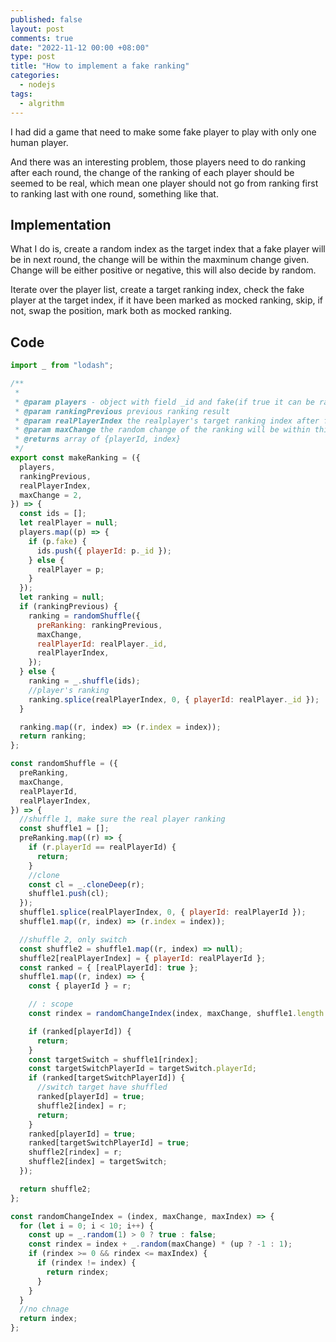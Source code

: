 ```yaml
---
published: false
layout: post
comments: true
date: "2022-11-12 00:00 +08:00"
type: post
title: "How to implement a fake ranking"
categories:
  - nodejs
tags:
  - algrithm
---
```

I had did a game that need to make some fake player to play with only one human player.

And there was an interesting problem, those players need to do ranking after each round, the change of the ranking of each player should be seemed to be real, which mean one player should not go from ranking first to ranking last with one round, something like that.

## Implementation
What I do is, create a random index as the target index that a fake player will be in next round, the change will be within the maxminum change given. Change will be either positive or negative, this will also decide by random.

Iterate over the player list, create a target ranking index, check the fake player at the target index, if it have been marked as mocked ranking, skip, if not, swap the position, mark both as mocked ranking.

## Code
```javascript
import _ from "lodash";

/**
 *
 * @param players - object with field _id and fake(if true it can be randomly ranking)
 * @param rankingPrevious previous ranking result
 * @param realPlayerIndex the realplayer's target ranking index after fake ranking
 * @param maxChange the random change of the ranking will be within this value
 * @returns array of {playerId, index}
 */
export const makeRanking = ({
  players,
  rankingPrevious,
  realPlayerIndex,
  maxChange = 2,
}) => {
  const ids = [];
  let realPlayer = null;
  players.map((p) => {
    if (p.fake) {
      ids.push({ playerId: p._id });
    } else {
      realPlayer = p;
    }
  });
  let ranking = null;
  if (rankingPrevious) {
    ranking = randomShuffle({
      preRanking: rankingPrevious,
      maxChange,
      realPlayerId: realPlayer._id,
      realPlayerIndex,
    });
  } else {
    ranking = _.shuffle(ids);
    //player's ranking
    ranking.splice(realPlayerIndex, 0, { playerId: realPlayer._id });
  }

  ranking.map((r, index) => (r.index = index));
  return ranking;
};

const randomShuffle = ({
  preRanking,
  maxChange,
  realPlayerId,
  realPlayerIndex,
}) => {
  //shuffle 1, make sure the real player ranking
  const shuffle1 = [];
  preRanking.map((r) => {
    if (r.playerId == realPlayerId) {
      return;
    }
    //clone
    const cl = _.cloneDeep(r);
    shuffle1.push(cl);
  });
  shuffle1.splice(realPlayerIndex, 0, { playerId: realPlayerId });
  shuffle1.map((r, index) => (r.index = index));

  //shuffle 2, only switch
  const shuffle2 = shuffle1.map((r, index) => null);
  shuffle2[realPlayerIndex] = { playerId: realPlayerId };
  const ranked = { [realPlayerId]: true };
  shuffle1.map((r, index) => {
    const { playerId } = r;

    // : scope
    const rindex = randomChangeIndex(index, maxChange, shuffle1.length - 1);

    if (ranked[playerId]) {
      return;
    }
    const targetSwitch = shuffle1[rindex];
    const targetSwitchPlayerId = targetSwitch.playerId;
    if (ranked[targetSwitchPlayerId]) {
      //switch target have shuffled
      ranked[playerId] = true;
      shuffle2[index] = r;
      return;
    }
    ranked[playerId] = true;
    ranked[targetSwitchPlayerId] = true;
    shuffle2[rindex] = r;
    shuffle2[index] = targetSwitch;
  });

  return shuffle2;
};

const randomChangeIndex = (index, maxChange, maxIndex) => {
  for (let i = 0; i < 10; i++) {
    const up = _.random(1) > 0 ? true : false;
    const rindex = index + _.random(maxChange) * (up ? -1 : 1);
    if (rindex >= 0 && rindex <= maxIndex) {
      if (rindex != index) {
        return rindex;
      }
    }
  }
  //no chnage
  return index;
};
```


